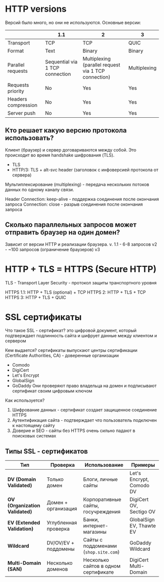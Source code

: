 # HTTP versions
Версий было много, но они не используются.
Основные версии:

|                     | 1.1                             | 2                                                    | 3            |
| ------------------- | ------------------------------- | ---------------------------------------------------- | ------------ |
| Transport           | TCP                             | TCP                                                  | QUIC         |
| Format              | Text                            | Binary                                               | Binary       |
| Parallel requests   | Sequential via 1 TCP connection | Multiplexing (parallel request via 1 TCP connection) | Multiplexing |
| Requests priority   | No                              | Yes                                                  | Yes          |
| Headers compression | No                              | Yes                                                  | Yes          |
| Server push         | No                              | Yes                                                  | Yes          |
## Кто решает какую версию протокола использовать?

Клиент (браузер) и сервер договариваются между собой. Это происходит во время
handshake шифрования (TLS).

- TLS
- HTTP/3: TLS + alt-svc header (заголовок  с инфоверсией протокола от сервера)

Мультиплексирование (multiplexing) - передача нескольких потоков данных по одному каналу связи.

Header
Connection: keep-alive - поддержка соединения после окончания запроса
Connection: close - разрыв соединения после окончания запроса

## Сколько параллельных запросов может отправить браузер на один домен?

Зависит от версии HTTP и реализации браузера.
v. 1.1 - 6-8 запросов
v2 - ~100 запросов (ограничение браузеров)
v3 

# HTTP + TLS = HTTPS (Secure HTTP)
TLS - Transport Layer Security - протокол защиты транспортного уровня

HTTPS 1.1: HTTP + TLS (optional) + TCP
HTTPS 2: HTTP + TLS + TCP
HTTPS 3: HTTP + TLS + QUIC

# SSL сертификаты
Что такое SSL - сертификат?
это цифровой документ, который подтверждает подлинность сайта и шифрует данные между клиентом и сервером

Кем выдается?
сертификаты выпускают центры сертификации (Certificate Authorities, CA) - доверенные организации
- Comodo
- DigiCert
- Let's Encrypt
- GlobalSign
- GoDaddy
Они проверяют право владельца на домен и подписывают сертификат своим цифровым ключом

Как используется?
1. Шифрование данных - сертификат создает защищенное соединение HTTPS
2. Аутентификация сайта - подтверждает что пользователь подключен к настоящему сайту
3. Доверие и SEO - сайты без HTTPS очень сильно падают в поисковых системах

## Типы SSL - сертификатов
|Тип|Проверка|Использование|Примеры|
|---|---|---|---|
|**DV (Domain Validated)**|Только домен|Блоги, личные сайты|Let's Encrypt, Comodo DV|
|**OV (Organization Validated)**|Домен + организация|Корпоративные сайты, госучреждения|DigiCert OV, Sectigo OV|
|**EV (Extended Validation)**|Углубленная проверка|Банки, интернет-магазины|GlobalSign EV, Thawte EV|
|**Wildcard**|DV/OV/EV + поддомены|Сайты с поддоменами (`shop.site.com`)|GoDaddy Wildcard|
|**Multi-Domain (SAN)**|Несколько доменов|Несколько сайтов в одном сертификате|DigiCert Multi-Domain|
